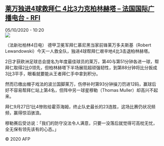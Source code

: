 <!--1601891708000-->
[莱万独进4球救拜仁 4比3力克柏林赫塔 – 法国国际广播电台 - RFI](http://www.rfi.fr//cn/contenu/20201005-%E8%8E%B1%E4%B8%87%E7%8B%AC%E8%BF%9B4%E7%90%83%E6%95%91%E6%8B%9C%E4%BB%81-4%E6%AF%943%E5%8A%9B%E5%85%8B%E6%9F%8F%E6%9E%97%E8%B5%AB%E5%A1%94)
------

<div>05/10/2020 - 10:20</div><img src="https://s.rfi.fr/media/display/8deb067e-06e6-11eb-83c8-005056a964fe/w:310/p:16x9/spo0009b.201005162004.jpg"><div class="t-content__body u-clearfix"><p>（法新社柏林4日电）    德甲卫冕军拜仁慕尼黑当家前锋莱万多夫斯基（Robert Lewandowski）今天一人救全队，独进4球帮拜仁艰辛地4比3击退柏林赫塔。</p><p>    2日才获欧洲足球总会提名为年度最佳球员的莱万，第40与第51分钟各进一球，帮拜仁取得2比0领先，但柏林赫塔下半场展现超顽强韧性，到第88分钟将比分扳成3比3平手，眼看就要能从王者拜仁手中拿到积分。</p><p>    然而已缴出帽子戏法的波兰国脚莱万，伤停补时第93分钟操刀罚进12码，赢球后好不容易帮拜仁站上第4名，但阵中另一球星穆勒（Thomas Muller）却高兴不起来。</p><p>    拜仁9月27日1比4惨败给霍芬海姆，终止队史最长的23连胜，这场比赛仍状况频频，赢得惊滔骇浪。</p><p>    穆勒赛后受访说：「我们的防守没法令人满意，只要一没落后就觉得可高枕无忧，全无保有领先该有的心态。」</p><p class="t-copyright">© 2020 AFP</p>        </div>
